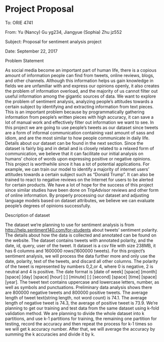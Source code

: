 # Project Proposal 

To: ORIE 4741

From: Yu (Nancy) Gu yg234, Jiangyue (Sophia) Zhu jz552 

Subject: Proposal for sentiment analysis project

Date: September 22, 2017 

Problem Statement 

As social media become an important part of human life, there is a copious amount of information people can find from tweets, online reviews, blogs, and other channels. Although this information helps us gain knowledge in fields we are unfamiliar with and express our opinions openly, it also creates the problem of information overload, and the majority of us cannot filter out useful information among the gigantic sources of data. We want to explore the problem of sentiment analysis, analyzing people’s attitudes towards a certain subject by identifying and extracting information from text pieces. This is an important problem because by programmatically gathering information from people’s written pieces with high accuracy, it can save a lot of manual work and effectively filter out information we want to see. In this project we are going to use people’s tweets as our dataset since tweets are a form of informal communication containing vast amount of sass and idiom, and are the most similar to how people communicate in daily life. Details about our dataset can be found in the next section. Since the dataset is fairly big and in detail and is closely related to a relaxed form of communication, we believe that it can facilitate our initial analysis on humans’ choice of words upon expressing positive or negative opinions. This project is worthwhile since it has a lot of potential applications. For example, we can train our model to identify a majority of internet users’ attitudes towards a certain subject such as “Donald Trump”. It can also be trained to react to negative reviews on the Internet for users to be alerted for certain products. We have a lot of hope for the success of this project since similar studies have been done on TripAdvisor reviews and other form of online information. By properly processing our dataset and adjusting language models based on dataset attributes, we believe we can evaluate people’s degrees of opinions successfully. 

Description of dataset 

The dataset we’re planning to use for sentiment analysis is from http://help.sentiment140.com/for-students about tweets’ sentiment polarity. The details about how the data is collected and annotated can be found on the website. The dataset contains tweets with annotated polarity, and the date, id, query, user of the tweet. It dataset is a csv file with size 238MB, it has 6 columns and 1600000 rows(1600000 tweets). For this project’s sentiment analysis, we will process the data further more and only use the date, polarity, text of the tweets, and discard all other columns. The polarity of the tweet is represented by numbers 0,2,or 4, where 0 is negative, 2 is neutral and 4 is positive. The date format is [date of week] [space] [month] [space] [day] [space] [hour] [:] [minute] [:] [second] [space] [time] [space] [year]. The tweet text contains uppercase and lowercase letters, number, as well as symbols and punctuations. Preliminary data analysis shows there are 800000 negative tweets and 800000 positive tweets. The average length of tweet text(string length, not word count) is 74.1. The average length of negative tweet is 74.3, the average of positive tweet is 73.9. We’re planning to get our training and test data from the same dataset using k-fold validation method. We are planning to divide the whole dataset into k partitions, and use k-1 partitions for training, the remaining one partition for testing, record the accuracy and then repeat the process for k-1 times so we will get k accuracy number. After that, we will average the accuracy by summing the k accuracies and divide it by k.

